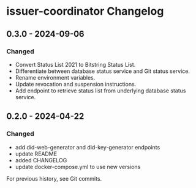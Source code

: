 # issuer-coordinator Changelog

## 0.3.0 - 2024-09-06

### Changed
- Convert Status List 2021 to Bitstring Status List.
- Differentiate between database status service and Git status service.
- Rename environment variables.
- Update revocation and suspension instructions.
- Add endpoint to retrieve status list from underlying database status service.

## 0.2.0 - 2024-04-22

### Changed
- add did-web-generator and did-key-generator endpoints
- update README
- added CHANGELOG
- update docker-compose.yml to use new versions

For previous history, see Git commits.